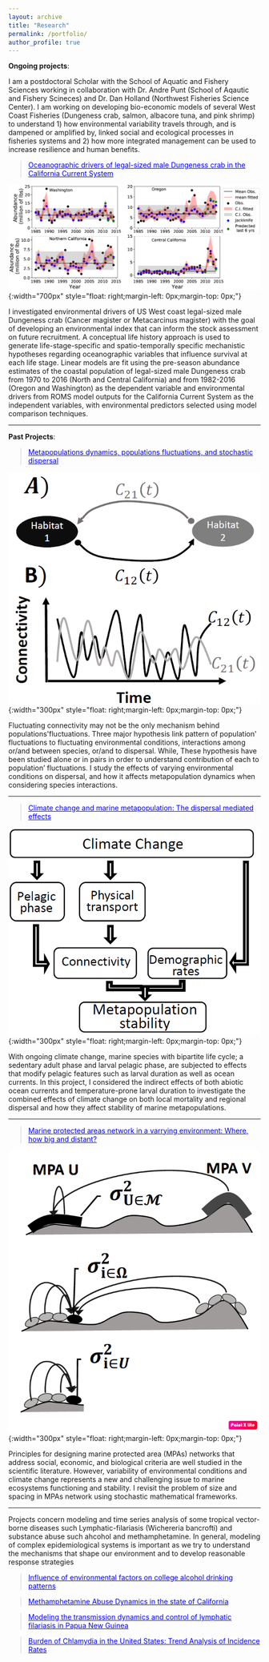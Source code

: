 ```yaml
---
layout: archive
title: "Research"
permalink: /portfolio/
author_profile: true
---
```


**Ongoing projects**:

I am a postdoctoral Scholar with the School of Aquatic and Fishery Sciences working in collaboration with Dr. Andre Punt (School of Aqautic and Fishery Scineces) and Dr. Dan Holland (Northwest Fisheries Science Center). I am working on developing bio-economic models of several West Coast Fisheries (Dungeness crab, salmon, albacore tuna, and pink shrimp) to understand 1) how environmental variability travels through, and is dampened or amplified by, linked social and ecological processes in fisheries systems and 2) how more integrated management can be used to increase resilience and human benefits.


>[<span style="color:blue"> Oceanographic drivers of legal-sized male Dungeness crab in the California Current System </span>](https://ridouanbani.github.io/portfolio/portfolio_01/)

![](/images/fitted.png){:width="700px"
style="float: right;margin-left: 0px;margin-top: 0px;"}

I investigated environmental drivers of US West coast legal-sized male Dungeness crab (Cancer magister or Metacarcinus magister) 
with the goal of developing an environmental index that can inform the stock assessment on future recruitment. A conceptual life 
history approach is used to generate life-stage-specific and spatio-temporally specific mechanistic hypotheses regarding oceanographic 
variables that influence survival at each life stage. Linear models are fit using the pre-season abundance estimates of the coastal 
population of legal-sized male Dungeness crab from 1970 to 2016 (North and Central California) and from 1982-2016 (Oregon and Washington) 
as the dependent variable and environmental drivers from ROMS model outputs for the California Current System as the independent variables, 
with environmental predictors selected using model comparison techniques. 


----------------------- ------------------------------------
**Past Projects**:

>[<span style="color:blue"> Metapopulations dynamics, populations fluctuations, and stochastic dispersal </span>](https://ridouanbani.github.io/portfolio/portfolio-1/)

![](/images/pic1.png){:width="300px"
style="float: right;margin-left: 0px;margin-top: 0px;"}


Fluctuating connectivity may not be the only mechanism behind populations'fluctuations. 
Three major hypothesis link pattern of population' fluctuations to fluctuating environmental conditions, 
interactions among or/and between species, or/and to dispersal. While, These hypothesis have been studied alone or in pairs in order to understand contribution of each to population’ fluctuations.  I study the effects of varying environmental conditions on dispersal, and how it affects metapopulation dynamics when considering species interactions. 

----------------------- ------------------------------------

>[<span style="color:blue">  Climate change and marine metapopulation: The dispersal mediated effects </span>](https://ridouanbani.github.io/portfolio/portfolio-2/)


![](/images/pic2.png){:width="300px"
style="float: right;margin-left: 0px;margin-top: 0px;"}


With ongoing climate change, marine species with bipartite life cycle; a sedentary adult phase and larval 
pelagic phase, are subjected to effects that modify pelagic features such as larval duration 
as well as ocean currents. In this project, I considered the indirect effects of both abiotic ocean currents and 
temperature-prone larval duration to investigate the combined effects of climate change on both local mortality and 
regional dispersal and how they affect stability of marine metapopulations.


----------------------- ------------------------------------

> [<span style="color:blue">  Marine protected areas network in a varrying environment: Where, how big and distant? </span>](https://ridouanbani.github.io/portfolio/portfolio-3/)


![](/images/pic3.png){:width="300px"
style="float: right;margin-left: 0px;margin-top: 0px;"}


Principles for designing marine protected area (MPAs) networks that address social, economic, and biological criteria are well studied in the scientific literature. However, variability of environmental conditions and climate change represents a new and challenging issue to marine ecosystems functioning and stability. I revisit the problem of size and spacing in MPAs network using stochastic mathematical frameworks.

----------------------- ------------------------------------

Projects concern modeling and time series analysis of some tropical vector-borne diseases such Lymphatic-filariasis (Wichereria bancrofti) and substance abuse such ahcohol and methamphetamine. In general, modeling of complex epidemiological systems is important as we try to understand the mechanisms that shape our environment and to develop reasonable response strategies

>[<span style="color:blue">  Influence of environmental factors on college alcohol drinking patterns </span>](https://ridouanbani.github.io/portfolio/portfolio-4/)

>[<span style="color:blue">  Methamphetamine Abuse Dynamics in the state of California </span>](https://ridouanbani.github.io/portfolio/portfolio-5/)

>[<span style="color:blue">  Modeling the transmission dynamics and control of lymphatic filariasis in Papua New Guinea </span>](https://ridouanbani.github.io/portfolio/portfolio-6)

>[<span style="color:blue">  Burden of Chlamydia in the United States: Trend Analysis of Incidence Rates </span>](https://ridouanbani.github.io/portfolio/portfolio-7/)





